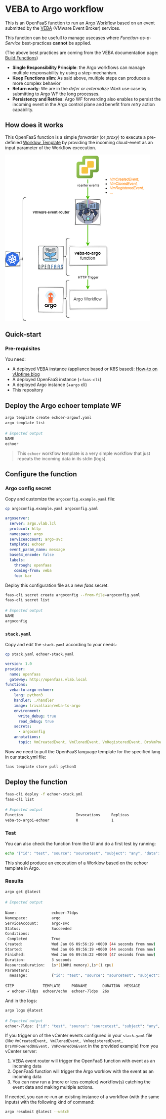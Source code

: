 # VEBA to Argo workflow

This is an OpenFaaS function to run an [Argo Workflow](https://argoproj.github.io) based on an event submitted by the 
[VEBA](https://vmweventbroker.io/) (VMware Event Broker) services.

This function can be usefull to manage usecases where *Function-as-a-Service* best-practices **cannot** be applied.

(The above best practices are coming from the VEBA documentation page: [Build Functions](https://vmweventbroker.io/kb/contribute-functions))

* **Single Responsibility Principle**: the Argo workflows can manage multiple responsability by using a step-mechanism.
* **Keep Functions slim**: As said above, multiple steps can produces a more complex behavior
* **Return early**: We are in the *defer or externalize Work* use case by submitting to Argo WF the long processes. 
* **Persistency and Retries**: Argo WF forwarding also enables to persist the incoming event in the Argo control plane and benefit from *retry* action capability.

## How does it works ##

This OpenFaaS function is a simple *forwarder* (or *proxy*) to execute a pre-definied [Worklow Template](https://argoproj.github.io/argo/workflow-templates/)
by providing the incoming cloud-event as an input parameter of the Workflow excecution.

![VEBA to Argo](images/veba-to-argo-fn.png)

## Quick-start

### Pre-requisites

You need:

* A deployed VEBA instance (appliance based or K8S based): [How-to on vUptime blog](https://vuptime.io/2020/12/17/vmware-event-broker-0.5.0-on-k8s-first-steps/#openfaas-deployment)
* A deployed OpenFaaS instance (+`faas-cli`)
* A deployed Argo instance (+`argo` cli)
* This repository

## Deploy the Argo echoer template WF

```bash
argo template create echoer-argowf.yaml
argo template list

# Expected output
NAME
echoer
```

> This `echoer` workflow template is a very simple workflow that just repeats the incoming data in its stdin (logs).

## Configure the function

### Argo config secret

Copy and customize the `argoconfig.example.yaml` file:

```bash
cp argoconfig.example.yaml argoconfig.yaml
```

```yaml
argoserver:
  server: argo.vlab.lcl
  protocol: http
  namespace: argo
  serviceaccount: argo-svc
  template: echoer
  event_param_name: message
  base64_encode: false
  labels:
    through: openfaas
    coming-from: veba
    foo: bar
```

Deploy this configuration file as a new *faas* secret.

```bash
faas-cli secret create argoconfig --from-file=argoconfig.yaml
faas-cli secret list

# Expected output
NAME
argoconfig
```

### `stack.yaml`

Copy and edit the `stack.yaml` according to your needs:

```bash
cp stack.yaml echoer-stack.yaml
```

```yaml
version: 1.0
provider:
  name: openfaas
  gateway: http://openfaas.vlab.local
functions:
  veba-to-argo-echoer:
    lang: python3
    handler: ./handler
    image: lrivallain/veba-to-argo
    environment:
      write_debug: true
      read_debug: true
    secrets:
      - argoconfig
    annotations:
      topic: VmCreatedEvent, VmClonedEvent, VmRegisteredEvent, DrsVmPoweredOnEvent, VmPoweredOnEvent
```

Now we need to pull the OpenFaaS language template for the specified lang in our stack.yml file:

```bash
faas template store pull python3
```

## Deploy the function

```bash
faas-cli deploy -f echoer-stack.yml
faas-cli list

# Expected output
Function                        Invocations     Replicas
veba-to-argoi-echoer            0               1
```

### Test

You can also check the function from the UI and do a first test by running:

```bash
echo '{"id": "test", "source": "sourcetest", "subject": "any", "data": {}}' | faas-cli invoke veba-to-argoi-echoer
```

This should produce an excecution of a Worklow based on the echoer template in Argo.

### Results

```bash
argo get @latest

# Expected output

Name:                echoer-7ldps
Namespace:           argo
ServiceAccount:      argo-svc
Status:              Succeeded
Conditions:
 Completed           True
Created:             Wed Jan 06 09:56:19 +0000 (44 seconds from now)
Started:             Wed Jan 06 09:56:19 +0000 (44 seconds from now)
Finished:            Wed Jan 06 09:56:22 +0000 (47 seconds from now)
Duration:            3 seconds
ResourcesDuration:   1s*(100Mi memory),1s*(1 cpu)
Parameters:
  message:           {"id": "test", "source": "sourcetest", "subject": "any", "data": {}}

STEP             TEMPLATE     PODNAME       DURATION  MESSAGE
 ✔ echoer-7ldps  echoer/echo  echoer-7ldps  26s
```

And in the logs:

```bash
argo logs @latest

# Expected output
echoer-7ldps: {"id": "test", "source": "sourcetest", "subject": "any", "data": {}}
```

If you trigger on of the vCenter events configured in your `stack.yaml` file (like `VmCreatedEvent, VmClonedEvent, VmRegisteredEvent, DrsVmPoweredOnEvent, VmPoweredOnEvent` in the provided example) from you vCenter server:

1. VEBA event router will trigger the OpenFaaS function with event as an incoming data
2. OpenFaaS function will trigger the Argo worklow with the event as an incoming data
3. You can now run a (more or less complex) workflow(s) catching the event data and making multiple actions.

If needed, you can re-run an existing instance of a workflow (with the same inputs) with the following kind of command:

```bash
argo resubmit @latest --watch
```
